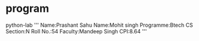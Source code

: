 # program
python-lab
'''
Name:Prashant Sahu
Name:Mohit singh
Programme:Btech CS
Section:N
Roll No.:54
Faculty:Mandeep Singh
CPI:8.64
'''
